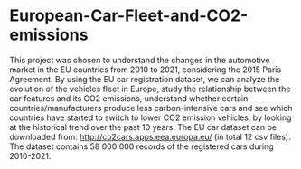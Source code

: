 # European-Car-Fleet-and-CO2-emissions

This project was chosen to understand the changes in the automotive market in the EU countries from 2010 to 2021, considering the 2015 Paris Agreement. By using the EU car registration dataset, we can analyze the evolution of the vehicles fleet in Europe, study the relationship between the car features and its CO2 emissions, understand whether certain countries/manufacturers produce less carbon-intensive cars and see which countries have started to switch to lower CO2 emission vehicles, by looking at the historical trend over the past 10 years.
The EU car dataset can be downloaded from: http://co2cars.apps.eea.europa.eu/ (in total 12 csv files). The dataset contains 58 000 000 records of the registered cars during 2010-2021.

